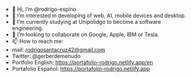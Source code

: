 - 👋 Hi, I’m @rodrigo-espino
- 👀 I’m interested in developing of web, AI, mobile devices and desktop.
- 🌱 I’m currently studying at Unipolidgo to become a software engineering.
- 💞️ I’m looking to collaborate on Google, Apple, IBM or Tesla.
- 📫 How to reach me: 
 - mail: rodrigosantacruz42@gmail.com
 - Twitter: @gerberdemenudo
 - Portfolio English: https://portafolio-rodrigo.netlify.app/en
 - Portafolio Español: https://portafolio-rodrigo.netlify.app

<!---
rodrigo-espino/rodrigo-espino is a ✨ special ✨ repository because its `README.md` (this file) appears on your GitHub profile.
You can click the Preview link to take a look at your changes.
--->
